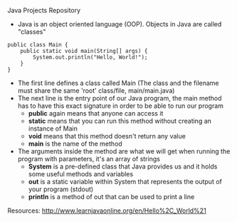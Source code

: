 Java Projects Repository
* Java is an object oriented language (OOP). Objects in Java are called "classes"

```
public class Main {
    public static void main(String[] args) {
        System.out.println("Hello, World!");
    }
}
```

* The first line defines a class called Main (The class and the filename must share the same 'root' class/file, main/main.java)
* The next line is the entry point of our Java program, the main method has to have this exact signature in order to be able to run our program
  * **public** again means that anyone can access it
  * **static** means that you can run this method without creating an instance of Main
  * **void** means that this method doesn't return any value
  * **main** is the name of the method
* The arguments inside the method are what we will get when running the program with parameters, it's an array of strings
  * **System** is a pre-defined class that Java provides us and it holds some useful methods and variables
  * **out** is a static variable within System that represents the output of your program (stdout)
  * **println** is a method of out that can be used to print a line

Resources:
http://www.learnjavaonline.org/en/Hello%2C_World%21
